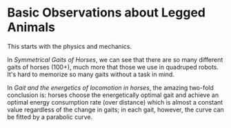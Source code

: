 # Basic Observations about Legged Animals

This starts with the physics and mechanics.

In *Symmetrical Gaits of Horses*, we can see that there are so many different gaits of horses (100+), much more that those we use in quadruped robots. It's hard to memorize so many gaits without a task in mind.

In *Gait and the energetics of locomotion in horses*, the amazing two-fold conclusion is: horses choose the energetically optimal gait and achieve an optimal energy consumption rate (over distance) which is almost a constant value regardless of the change in gaits; in each gait, however, the curve can be fitted by a parabolic curve.

